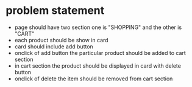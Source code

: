 # problem statement

- page should have two section one is "SHOPPING" and the other is "CART"
- each product should be show in card
- card should include add button
- onclick of add button the particular product should be added to cart section
- in cart section the product should be displayed in card with delete button
- onclick of delete the item should be removed from cart section
